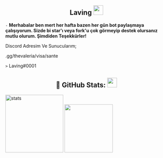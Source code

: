 <h2 align="center">Laving <img src="https://raw.githubusercontent.com/iampavangandhi/iampavangandhi/master/gifs/Hi.gif" width="30px"> </h2>

`-` **Merhabalar ben mert her hafta bazen her gün bot paylaşmaya çalışıyorum. Sizde bi star'ı veya fork'u çok görmeyip destek olursanız mutlu olurum. Şimdiden Teşekkürler!**

Discord Adresim Ve Sunucularım;

.gg/thevaleria/visa/sante

`>` Laving#0001

<h2 align="center">🍒 GitHub Stats: <img src="https://raw.githubusercontent.com/iampavangandhi/iampavangandhi/master/gifs/Hi.gif" width="30px"> </h2>
<p align="left">
   <img src="https://github-readme-stats.vercel.app/api?username=thelaving&count_private=true&show_icons=true&theme=midnight-purple&hide_border=true" width="%100" height="180px" alt="stats" />
   <img src="https://github-readme-stats.vercel.app/api/top-langs/?username=thelaving&layout=compact&show_icons=true&theme=midnight-purple&hide_border=true"width="%100" height="150px" />
